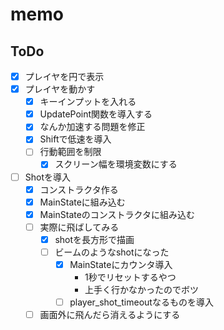 # memo

## ToDo
- [x] プレイヤを円で表示
- [x] プレイヤを動かす
	- [x] キーインプットを入れる
	- [x] UpdatePoint関数を導入する
	- [x] なんか加速する問題を修正 
	- [x] Shiftで低速を導入
	- [ ] 行動範囲を制限
		- [x] スクリーン幅を環境変数にする
- [ ] Shotを導入
	- [x] コンストラクタ作る
	- [x] MainStateに組み込む
	- [x] MainStateのコンストラクタに組み込む 
	- [ ] 実際に飛ばしてみる
		- [x] shotを長方形で描画
		- [ ] ビームのようなshotになった
			- [x] MainStateにカウンタ導入
				- 1秒でリセットするやつ
				- 上手く行かなかったのでボツ
			- [ ] player_shot_timeoutなるものを導入
	- [ ] 画面外に飛んだら消えるようにする
